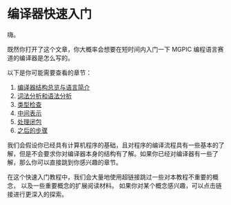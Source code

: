 # 编译器快速入门

嗨。

既然你打开了这个文章，你大概率会想要在短时间内入门一下 MGPIC 编程语言赛道的编译器是怎么写的。

以下是你可能需要查看的章节：

1. [编译器结构总览与语言简介](./01_overview.md)
2. [词法分析和语法分析](./02_lexer_and_parser.mbt.md)
3. [类型检查](./03_tyck.md)
4. [中间表示](./04_ir.md)
5. [处理闭包](./05_closure.md)
6. [之后的步骤](./06_next_steps.md)

我们会假设你已经具有计算机程序的基础，且对程序的编译流程具有一些基本的了解，但是不会要求你对编译器本身的结构有了解。如果你已经对编译器有一些了解，那么你可以直接跳到你感兴趣的章节。

在这个快速入门教程中，我们会大量地使用超链接跳过一些对本教程不重要的概念，
以及一些重要概念的扩展阅读材料。
如果你对某个概念感兴趣，可以点击链接进行更深入的探索。
